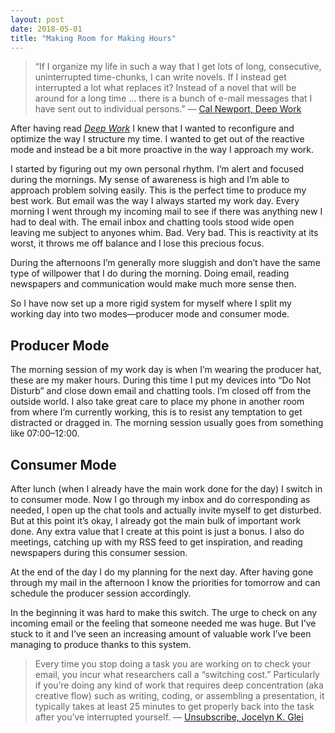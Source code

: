 ```yaml
---
layout: post
date: 2018-05-01
title: "Making Room for Making Hours"
---
```


> “If I organize my life in such a way that I get lots of long, consecutive, uninterrupted time-chunks, I can write novels. If I instead get interrupted a lot what replaces it? Instead of a novel that will be around for a long time … there is a bunch of e-mail messages that I have sent out to individual persons.”
> — [Cal Newport, Deep Work](https://highlights.holmberg.io/deep-work/#location-88)

After having read _[Deep Work](https://highlights.holmberg.io/deep-work/)_ I knew that I wanted to reconfigure and optimize the way I structure my time. I wanted to get out of the reactive mode and instead be a bit more proactive in the way I approach my work.

I started by figuring out my own personal rhythm. I’m alert and focused during the mornings. My sense of awareness is high and I’m able to approach problem solving easily. This is the perfect time to produce my best work. But email was the way I always started my work day. Every morning I went through my incoming mail to see if there was anything new I had to deal with. The email inbox and chatting tools stood wide open leaving me subject to anyones whim. Bad. Very bad. This is reactivity at its worst, it throws me off balance and I lose this precious focus.

During the afternoons I’m generally more sluggish and don’t have the same type of willpower that I do during the morning. Doing email, reading newspapers and communication would make much more sense then.

So I have now set up a more rigid system for myself where I split my working day into two modes—producer mode and consumer mode.

## Producer Mode

The morning session of my work day is when I’m wearing the producer hat, these are my maker hours. During this time I put my devices into “Do Not Disturb” and close down email and chatting tools. I’m closed off from the outside world. I also take great care to place my phone in another room from where I’m currently working, this is to resist any temptation to get distracted or dragged in. The morning session usually goes from something like 07:00–12:00.

## Consumer Mode

After lunch (when I already have the main work done for the day) I switch in to consumer mode. Now I go through my inbox and do corresponding as needed, I open up the chat tools and actually invite myself to get disturbed. But at this point it’s okay, I already got the main bulk of important work done. Any extra value that I create at this point is just a bonus. I also do meetings, catching up with my RSS feed to get inspiration, and reading newspapers during this consumer session.

At the end of the day I do my planning for the next day. After having gone through my mail in the afternoon I know the priorities for tomorrow and can schedule the producer session accordingly.

In the beginning it was hard to make this switch. The urge to check on any incoming email or the feeling that someone needed me was huge. But I’ve stuck to it and I’ve seen an increasing amount of valuable work I’ve been managing to produce thanks to this system.

> Every time you stop doing a task you are working on to check your email, you incur what researchers call a “switching cost.” Particularly if you’re doing any kind of work that requires deep concentration (aka creative flow) such as writing, coding, or assembling a presentation, it typically takes at least 25 minutes to get properly back into the task after you’ve interrupted yourself.
> — [Unsubscribe, Jocelyn K. Glei](https://highlights.holmberg.io/unsubscribe/#page-64)
